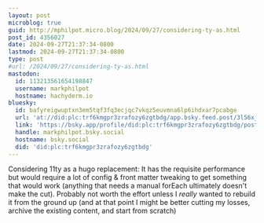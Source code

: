 ```yaml
---
layout: post
microblog: true
guid: http://mphilpot.micro.blog/2024/09/27/considering-ty-as.html
post_id: 4356027
date: 2024-09-27T21:37:34-0800
lastmod: 2024-09-27T21:37:34-0800
type: post
#url: /2024/09/27/considering-ty-as.html
mastodon:
  id: 113213561654198847
  username: markphilpot
  hostname: hachyderm.io
bluesky:
  id: bafyreigwuptxn3em5tqf3fq3ecjqc7vkqz5euvmna6lp6ihdxar7pcabge
  url: 'at://did:plc:trf6kmgpr3zrafozy6zgtbdg/app.bsky.feed.post/3l56xjcfsz32i'
  link: 'https://bsky.app/profile/did:plc:trf6kmgpr3zrafozy6zgtbdg/post/3l56xjcfsz32i'
  handle: markphilpot.bsky.social
  hostname: bsky.social
  did: 'did:plc:trf6kmgpr3zrafozy6zgtbdg'
---
```

Considering 11ty as a hugo replacement: It has the requisite performance but would require a lot of config & front matter tweaking to get something that would work (anything that needs a manual forEach ultimately doesn't make the cut). Probably not worth the effort unless I *really* wanted to rebuild it from the ground up (and at that point I might be better cutting my losses, archive the existing content, and start from scratch)

